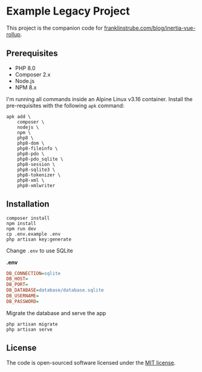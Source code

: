 # Example Legacy Project

This project is the companion code for [franklinstrube.com/blog/inertia-vue-rollup](https://franklinstrube.com/blog/inertia-vue-rolloup).

## Prerequisites

* PHP 8.0
* Composer 2.x
* Node.js
* NPM 8.x

I'm running all commands inside an Alpine Linux v3.16 container. Install the pre-requisites with the following `apk` command:

```shell
apk add \
    composer \
    nodejs \
    npm \
    php8 \
    php8-dom \
    php8-fileinfo \
    php8-pdo \
    php8-pdo_sqlite \
    php8-session \
    php8-sqlite3 \
    php8-tokenizer \
    php8-xml \
    php8-xmlwriter
```

## Installation

```shell
composer install
npm install
npm run dev
cp .env.example .env
php artisan key:generate
```

Change `.env` to use SQLite

**.env**

```ini
DB_CONNECTION=sqlite
DB_HOST=
DB_PORT=
DB_DATABASE=database/database.sqlite
DB_USERNAME=
DB_PASSWORD=
```

Migrate the database and serve the app

```
php artisan migrate
php artisan serve
```

## License

The code is open-sourced software licensed under the [MIT license](https://opensource.org/licenses/MIT).
